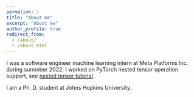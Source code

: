 ```yaml
---
permalink: /
title: "About me"
excerpt: "About me"
author_profile: true
redirect_from: 
  - /about/
  - /about.html
---
```


I was a software engineer machine learning intern at Meta Platforms Inc. during summber 2022. I worked on PyTorch nested tensor operation support, see [nested tensor tutorial](https://pytorch.org/tutorials/prototype/nestedtensor).

I am a Ph. D. student at Johns Hopkins University. 


